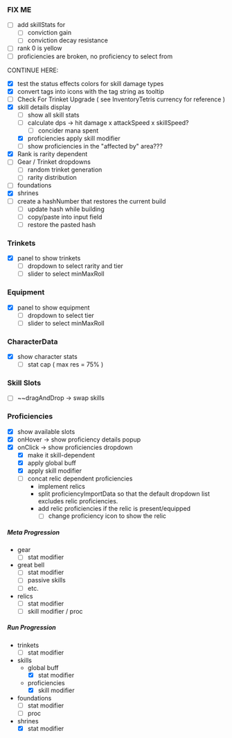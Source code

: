 
### FIX ME
- [ ] add skillStats for 
	- [ ] conviction gain
	- [ ] conviction decay resistance
- [ ] rank 0 is yellow
- [ ] proficiencies are broken, no proficiency to select from

CONTINUE HERE:
- [x] test the status effects colors for skill damage types
- [x] convert tags into icons with the tag string as tooltip
- [ ] Check For Trinket Upgrade ( see InventoryTetris currency for reference )
- [x] skill details display
	- [ ] show all skill stats
	- [ ] calculate dps -> hit damage x attackSpeed x skillSpeed?
		- [ ] concider mana spent
	- [x] proficiencies apply skill modifier
	- [ ] show proficiencies in the "affected by" area???
- [x] Rank is rarity dependent
- [ ] Gear / Trinket dropdowns
	- [ ] random trinket generation
	- [ ] rarity distribution
- [ ] foundations
- [x] shrines
- [ ] create a hashNumber that restores the current build
	- [ ] update hash while building
	- [ ] copy/paste into input field
	- [ ] restore the pasted hash

### Trinkets
- [x] panel to show trinkets
	- [ ] dropdown to select rarity and tier
	- [ ] slider to select minMaxRoll

### Equipment
- [x] panel to show equipment
	- [ ] dropdown to select tier
	- [ ] slider to select minMaxRoll

### CharacterData
- [x] show character stats
	- [ ] stat cap ( max res = 75% )
### Skill Slots
- [ ] ~~dragAndDrop -> swap skills

### Proficiencies
- [x] show available slots
- [x] onHover -> show proficiency details popup
- [x] onClick -> show proficiencies dropdown
	- [x] make it skill-dependent
	- [x] apply global buff
	- [x] apply skill modifier
	- [ ] concat relic dependent proficiencies
		- implement relics
		- split proficiencyImportData so that the default dropdown list excludes relic proficiencies.
		- add relic proficiencies if the relic is present/equipped
			- [ ] change proficiency icon to show the relic

##### Meta Progression
-  gear
	- [ ] stat modifier
- great bell
	- [ ] stat modifier
	- [ ] passive skills
	- [ ] etc.
- relics
	- [ ] stat modifier
	- [ ] skill modifier / proc
<!--
- skill unlocking
- soul stones 
-->
##### Run Progression
- trinkets
	- [ ] stat modifier
- skills
	-  global buff
		- [x] stat modifier
	- proficiencies
		- [x] skill modifier
- foundations
	- [ ] stat modifier
	- [ ] proc
- shrines
	- [x] stat modifier
<!-- - gold -->